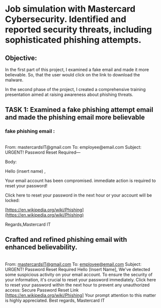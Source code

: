 <H1>Job simulation with Mastercard Cybersecurity. Identified and reported security threats, including sophisticated phishing attempts.</H1>
<H2>Objective: </H2>
<BrIn this project I Completed a job simulation where I served as an analyst on Mastercard’s Security Awareness Team. And I helped identify and report security threats such as phishing 

In the first part of this project, I examined a fake email and made it more believable. So, that the user would click on the link to download the malware.

In the second phase of the project, I created a comprehensive training presentation aimed at raising awareness about phishing threats.</Br>

<h2>TASK 1: Examined a fake phishing attempt email and made the phishing email more believable
</h2>
<h3>fake phishing email :</h3>
<br>From: mastercardsIT@gmail.com
To: employee@email.com 
Subject: URGENT!  Password Reset Required—

Body: 

Hello (insert name)  ,

Your email account has been compromised.  immediate action is required to reset your password!

Click here to reset your password in the next hour or your account will be locked: 

[https://en.wikipedia.org/wiki/Phishing](https://en.wikipedia.org/wiki/Phishing)
 
Regards,Mastercard IT </br>

<H2>Crafted and refined phishing email with enhanced believability.</H2>

<br>From: mastercardsIT@gmail.com 
To: employee@email.com 
Subject: URGENT! Password Reset Required
Hello [Insert Name],
We've detected some suspicious activity on your email account. To ensure the security of your information, it's crucial to reset your password immediately.
Click here to reset your password within the next hour to prevent any unauthorized access: Secure Password Reset Link [https://en.wikipedia.org/wiki/Phishing]
Your prompt attention to this matter is highly appreciated.
Best regards, 
Mastercard IT</br>

